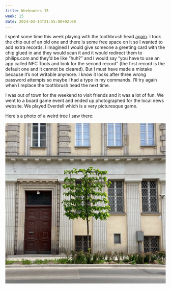 ```yaml
---
title: Weeknotes 15
week: 15
date: 2024-04-14T21:55:00+02:00
---
```

I spent some time this week playing with the toothbrush head [again](/posts/resetting-the-timer-in-my-toothbrush/). I took the chip out of an old one and there is some free space on it so I wanted to add extra records. I imagined I would give someone a greeting card with the chip glued in and they would scan it and it would redirect them to philips.com and they’d be like “huh?” and I would say “you have to use an app called NFC Tools and look for the second record” (the first record is the default one and it cannot be cleared). But I must have made a mistake because it’s not writable anymore. I know it locks after three wrong password attempts so maybe I had a typo in my commands. I’ll try again when I replace the toothbrush head the next time.

I was out of town for the weekend to visit friends and it was a lot of fun. We went to a board game event and ended up photographed for the local news website. We played Everdell which is a very picturesque game.

Here's a photo of a weird tree I saw there:

![Weird rectangular tree](/weeknotes/attachments/tree.jpg)